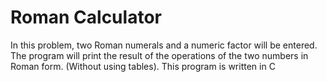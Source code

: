 # Roman Calculator
In this problem, two Roman numerals and a numeric factor will be entered. The program will print the result of the operations of the two numbers in Roman form. (Without using tables).
This program is written in C

